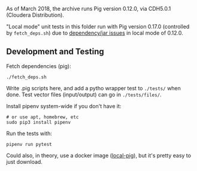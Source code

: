 
As of March 2018, the archive runs Pig version 0.12.0, via CDH5.0.1 (Cloudera
Distribution).

"Local mode" unit tests in this folder run with Pig version 0.17.0 (controlled
by `fetch_deps.sh`) due to [dependency/jar issues][pig-bug] in local mode of
0.12.0.

[pig-bug]: https://issues.apache.org/jira/browse/PIG-3530

## Development and Testing

Fetch dependencies (pig):

    ./fetch_deps.sh

Write .pig scripts here, and add a pytho wrapper test to `./tests/` when done.
Test vector files (input/output) can go in `./tests/files/`.

Install pipenv system-wide if you don't have it:

    # or use apt, homebrew, etc
    sudo pip3 install pipenv

Run the tests with:

    pipenv run pytest

Could also, in theory, use a docker image ([local-pig][]), but it's pretty easy
to just download.

[local-pig]: https://hub.docker.com/r/chalimartines/local-pig

